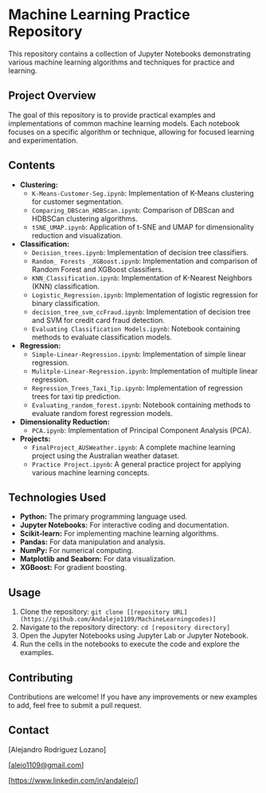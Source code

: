 # Machine Learning Practice Repository

This repository contains a collection of Jupyter Notebooks demonstrating various machine learning algorithms and techniques for practice and learning.

## Project Overview

The goal of this repository is to provide practical examples and implementations of common machine learning models. Each notebook focuses on a specific algorithm or technique, allowing for focused learning and experimentation.

## Contents

* **Clustering:**
    * `K-Means-Customer-Seg.ipynb`: Implementation of K-Means clustering for customer segmentation.
    * `Comparing_DBScan_HDBScan.ipynb`: Comparison of DBScan and HDBSCan clustering algorithms.
    * `tSNE_UMAP.ipynb`: Application of t-SNE and UMAP for dimensionality reduction and visualization.
* **Classification:**
    * `Decision_trees.ipynb`: Implementation of decision tree classifiers.
    * `Random_ Forests _XGBoost.ipynb`: Implementation and comparison of Random Forest and XGBoost classifiers.
    * `KNN_Classification.ipynb`: Implementation of K-Nearest Neighbors (KNN) classification.
    * `Logistic_Regression.ipynb`: Implementation of logistic regression for binary classification.
    * `decision_tree_svm_ccFraud.ipynb`: Implementation of decision tree and SVM for credit card fraud detection.
    * `Evaluating Classification Models.ipynb`: Notebook containing methods to evaluate classification models.
* **Regression:**
    * `Simple-Linear-Regression.ipynb`: Implementation of simple linear regression.
    * `Mulitple-Linear-Regression.ipynb`: Implementation of multiple linear regression.
    * `Regression_Trees_Taxi_Tip.ipynb`: Implementation of regression trees for taxi tip prediction.
    * `Evaluating_random_forest.ipynb`: Notebook containing methods to evaluate random forest regression models.
* **Dimensionality Reduction:**
    * `PCA.ipynb`: Implementation of Principal Component Analysis (PCA).
* **Projects:**
    * `FinalProject_AUSWeather.ipynb`: A complete machine learning project using the Australian weather dataset.
    * `Practice Project.ipynb`: A general practice project for applying various machine learning concepts.

## Technologies Used

* **Python:** The primary programming language used.
* **Jupyter Notebooks:** For interactive coding and documentation.
* **Scikit-learn:** For implementing machine learning algorithms.
* **Pandas:** For data manipulation and analysis.
* **NumPy:** For numerical computing.
* **Matplotlib and Seaborn:** For data visualization.
* **XGBoost:** For gradient boosting.

## Usage

1.  Clone the repository: `git clone [[repository URL](https://github.com/Andalejo1109/MachineLearningcodes)]`
2.  Navigate to the repository directory: `cd [repository directory]`
3.  Open the Jupyter Notebooks using Jupyter Lab or Jupyter Notebook.
4.  Run the cells in the notebooks to execute the code and explore the examples.

## Contributing

Contributions are welcome! If you have any improvements or new examples to add, feel free to submit a pull request.


## Contact

[Alejandro Rodriguez Lozano]

[alejo1109@gmail.com]

[https://www.linkedin.com/in/andalejo/]

